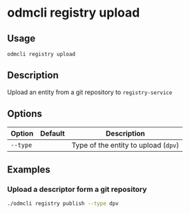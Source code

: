 # odmcli registry upload

## Usage

`odmcli registry upload`

## Description

Upload an entity from a git repository to `registry-service`
   
## Options

Option|Default|Description
-------|----------|-------
`--type`||Type of the entity to upload (`dpv`)

## Examples

### Upload a descriptor form a git repository
```bash
./odmcli registry publish --type dpv  
```



